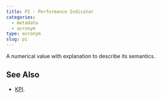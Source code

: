 ```yaml
---
title: PI - Performance Indicator
categories:
  - metadata
  - acronym
type: acronym
slug: pi
---
```


A numerical value with explanation to describe its semantics.

## See Also

* [KPI][kpi].

[kpi]: /acronym/kpi/ "KPI"

